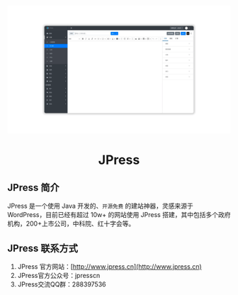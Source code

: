 
![](./assets/images/commons/screenshot.png)

<h1 align="center" style="display: block!important;"> JPress </h1>



## JPress 简介

JPress 是一个使用 Java 开发的、`开源免费` 的建站神器，灵感来源于 WordPress，目前已经有超过 10w+ 的网站使用 JPress 搭建，其中包括多个政府机构，200+上市公司，中科院、红十字会等。


## JPress 联系方式
1. JPress 官方网站：[http://www.jpress.cn](http://www.jpress.cn)
2. JPress官方公众号：jpresscn
3. JPress交流QQ群：288397536


